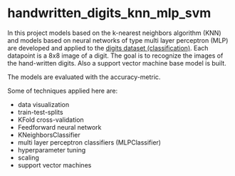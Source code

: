 # handwritten_digits_knn_mlp_svm

<p>
In this project models based on the k-nearest neighbors algorithm (KNN) and models based on neural networks of type multi layer perceptron (MLP) are developed and applied to the     
<a href="  https://scikit-learn.org/stable/modules/generated/sklearn.datasets.load_digits.html">digits dataset (classification)</a>. Each datapoint is a 8x8 image of a digit. The goal is to recognize the images of the hand-written digits. Also a support vector machine base model is built. 
</p> 

<p>
The models are evaluated with the accuracy-metric.
</p> 

<p>
Some of techniques applied here are:
</p> 

 <ul>
  <li>data visualization</li>
  <li>train-test-splits</li>
  <li>KFold cross-validation</li>
  <li>Feedforward neural network</li>
  <li>KNeighborsClassifier</li>
  <li>multi layer perceptron classifiers (MLPClassifier)</li>
  <li>hyperparameter tuning</li>
  <li>scaling</li> 
  <li>support vector machines</li>
    
    
</ul>
